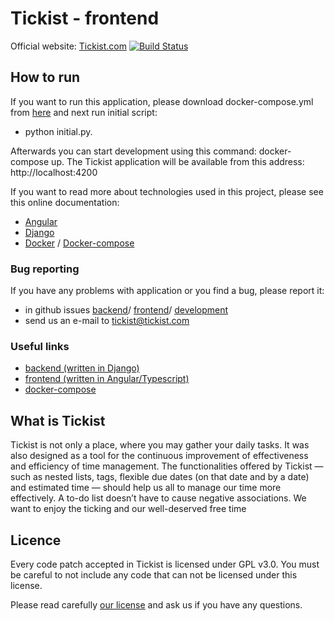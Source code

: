 # Tickist - frontend 
Official website: [Tickist.com](https://tickist.com)
[![Build Status](https://travis-ci.org/tickist/frontend.svg?branch=master)](https://travis-ci.org/tickist/frontend)

## How to run

If you want to run this application, please download docker-compose.yml from [here](https://github.com/tickist/development) and next run initial script: 
* python initial&#46;py.

Afterwards you can start development using this command: docker-compose up. 
The Tickist application will be available from this address: http://localhost:4200

If you want  to read more about technologies used in this project, please see this online documentation: 
 * [Angular](https://angular.io/)
 * [Django](https://www.djangoproject.com/)
 * [Docker](https://www.docker.com/) / [Docker-compose](https://docs.docker.com/compose/)

### Bug reporting

If you have any problems with application or you find a bug, please report it:
* in github issues [backend](https://github.com/tickist/backend/issues)/ [frontend](https://github.com/tickist/frontend/issues)/ [development](https://github.com/tickist/development/issues)
* send us an e-mail to tickist@tickist.com

### Useful links
 * [backend (written in Django)](https://github.com/tickist/backend)
 * [frontend (written in Angular/Typescript)](https://github.com/tickist/frontend)
 * [docker-compose](https://github.com/tickist/development)


 
## What is Tickist

Tickist is not only a place, where you may gather your daily tasks. It was also designed as a tool for the continuous improvement of effectiveness and efficiency of time management. The functionalities offered by Tickist ― such as nested lists, tags, flexible due dates (on that date and by a date) and estimated time ― should help us all to manage our time more effectively. A to-do list doesn’t have to cause negative associations. We want to enjoy the ticking and our well-deserved free time

## Licence 

Every code patch accepted in Tickist is licensed under GPL v3.0. You must be careful to not include any code that can not be licensed under this license.

Please read carefully [our license](https://github.com/tickist/frontend/blob/master/LICENSE) and ask us if you have any questions.

